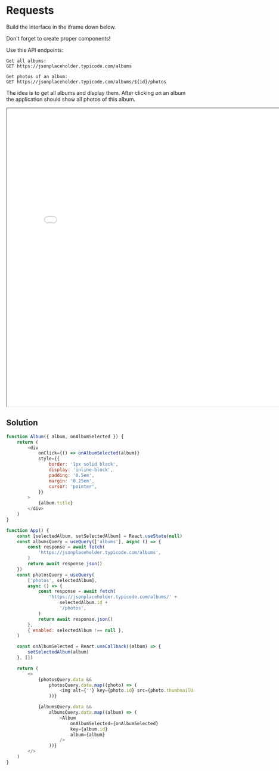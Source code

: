 # Requests

Build the interface in the iframe down below.

Don't forget to create proper components!

Use this API endpoints:

```
Get all albums:
GET https://jsonplaceholder.typicode.com/albums

Get photos of an album:
GET https://jsonplaceholder.typicode.com/albums/${id}/photos
```

The idea is to get all albums and display them.
After clicking on an album the application should show all photos of this album.

<iframe src="/exercises/react/requests/example/index.html" height="800px" width="800px"></iframe>

## Solution

```js
function Album({ album, onAlbumSelected }) {
    return (
        <div
            onClick={() => onAlbumSelected(album)}
            style={{
                border: '1px solid black',
                display: 'inline-block',
                padding: '0.5em',
                margin: '0.25em',
                cursor: 'pointer',
            }}
        >
            {album.title}
        </div>
    )
}

function App() {
    const [selectedAlbum, setSelectedAlbum] = React.useState(null)
    const albumsQuery = useQuery(['albums'], async () => {
        const response = await fetch(
            'https://jsonplaceholder.typicode.com/albums',
        )
        return await response.json()
    })
    const photosQuery = useQuery(
        ['photos', selectedAlbum],
        async () => {
            const response = await fetch(
                'https://jsonplaceholder.typicode.com/albums/' +
                    selectedAlbum.id +
                    '/photos',
            )
            return await response.json()
        },
        { enabled: selectedAlbum !== null },
    )

    const onAlbumSelected = React.useCallback((album) => {
        setSelectedAlbum(album)
    }, [])

    return (
        <>
            {photosQuery.data &&
                photosQuery.data.map((photo) => (
                    <img alt={''} key={photo.id} src={photo.thumbnailUrl} />
                ))}

            {albumsQuery.data &&
                albumsQuery.data.map((album) => (
                    <Album
                        onAlbumSelected={onAlbumSelected}
                        key={album.id}
                        album={album}
                    />
                ))}
        </>
    )
}
```
